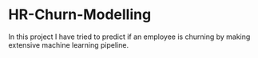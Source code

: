 # HR-Churn-Modelling
In this project I have tried to predict if an employee is churning by making extensive machine learning pipeline.
